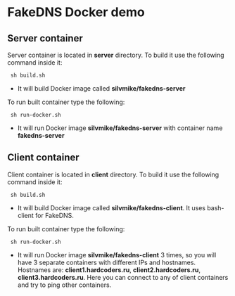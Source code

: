 # FakeDNS Docker demo

## Server container

 Server container is located in **server** directory. To build it use the following command inside it:
 
 ```
  sh build.sh
 ```
 
 * It will build Docker image called **silvmike/fakedns-server**
 
 To run built container type the following:
 
 ```
  sh run-docker.sh
 ```
 
 * It will run Docker image **silvmike/fakedns-server** with container name **fakedns-server**
 
## Client container

 Client container is located in **client** directory. To build it use the following command inside it:
 
 ```
  sh build.sh
 ```
 
 * It will build Docker image called **silvmike/fakedns-client**. It uses bash-client for FakeDNS.
 
 To run built container type the following:
 
 ```
  sh run-docker.sh
 ```
 
 * It will run Docker image **silvmike/fakedns-client** 3 times, so you will have 3 separate containers with different IPs and hostnames.
 Hostnames are: **client1.hardcoders.ru**, **client2.hardcoders.ru**, **client3.hardcoders.ru**. 
 Here you can connect to any of client containers and try to ping other containers.